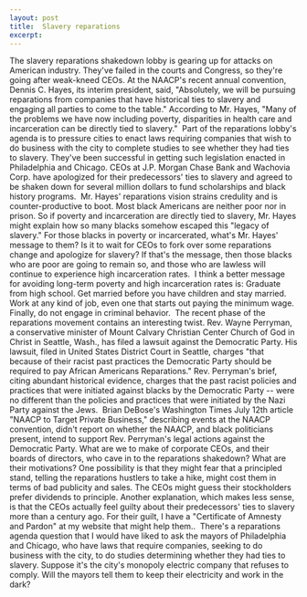 ```yaml
---
layout: post
title:  Slavery reparations
excerpt:
---
```




            

    

            

The slavery reparations shakedown lobby is gearing up for attacks on American industry. They've failed in the courts and Congress, so they're going after weak-kneed CEOs. At the NAACP's recent annual convention, Dennis C. Hayes, its interim president, said, "Absolutely, we will be pursuing reparations from companies that have historical ties to slavery and engaging all parties to come to the table." According to Mr. Hayes, "Many of the problems we have now including poverty, disparities in health care and incarceration can be directly tied to slavery."
 Part of the reparations lobby's agenda is to pressure cities to enact laws requiring companies that wish to do business with the city to complete studies to see whether they had ties to slavery. They've been successful in getting such legislation enacted in Philadelphia and Chicago. CEOs at J.P. Morgan Chase Bank and Wachovia Corp. have apologized for their predecessors' ties to slavery and agreed to be shaken down for several million dollars to fund scholarships and black history programs.
 Mr. Hayes' reparations vision strains credulity and is counter-productive to boot. Most black Americans are neither poor nor in prison. So if poverty and incarceration are directly tied to slavery, Mr. Hayes might explain how so many blacks somehow escaped this "legacy of slavery." For those blacks in poverty or incarcerated, what's Mr. Hayes' message to them? Is it to wait for CEOs to fork over some reparations change and apologize for slavery? If that's the message, then those blacks who are poor are going to remain so, and those who are lawless will continue to experience high incarceration rates.
 I think a better message for avoiding long-term poverty and high incarceration rates is: Graduate from high school. Get married before you have children and stay married. Work at any kind of job, even one that starts out paying the minimum wage. Finally, do not engage in criminal behavior.
 The recent phase of the reparations movement contains an interesting twist. Rev. Wayne Perryman, a conservative minister of Mount Calvary Christian Center Church of God in Christ in Seattle, Wash., has filed a lawsuit against the Democratic Party. His lawsuit, filed in United States District Court in Seattle, charges "that because of their racist past practices the Democratic Party should be required to pay African Americans Reparations." Rev. Perryman's brief, citing abundant historical evidence, charges that the past racist policies and practices that were initiated against blacks by the Democratic Party -- were no different than the policies and practices that were initiated by the Nazi Party against the Jews.
 Brian DeBose's Washington Times July 12th article "NAACP to Target Private Business," describing events at the NAACP convention, didn't report on whether the NAACP, and black politicians present, intend to support Rev. Perryman's legal actions against the Democratic Party. What are we to make of corporate CEOs, and their boards of directors, who cave in to the reparations shakedown? What are their motivations? One possibility is that they might fear that a principled stand, telling the reparations hustlers to take a hike, might cost them in terms of bad publicity and sales. The CEOs might guess their stockholders prefer dividends to principle. Another explanation, which makes less sense, is that the CEOs actually feel guilty about their predecessors' ties to slavery more than a century ago. For their guilt, I have a "Certificate of Amnesty and Pardon" at my website that might help them..
 There's a reparations agenda question that I would have liked to ask the mayors of Philadelphia and Chicago, who have laws that require companies, seeking to do business with the city, to do studies determining whether they had ties to slavery. Suppose it's the city's monopoly electric company that refuses to comply. Will the mayors tell them to keep their electricity and work in the dark?

        
